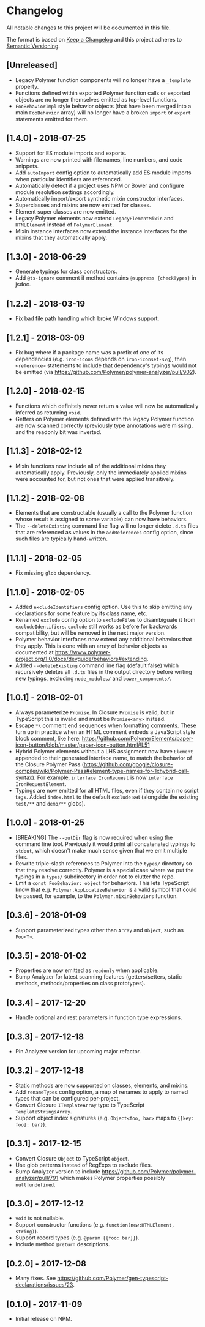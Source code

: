 # Changelog
All notable changes to this project will be documented in this file.

The format is based on [Keep a Changelog](http://keepachangelog.com/en/1.0.0/)
and this project adheres to [Semantic Versioning](http://semver.org/spec/v2.0.0.html).

## [Unreleased]
* Legacy Polymer function components will no longer have a `_template`
  property.
* Functions defined within exported Polymer function calls or exported objects
  are no longer themselves emitted as top-level functions.
* `FooBehaviorImpl` style behavior objects (that have been merged into a main
  `FooBehavior` array) will no longer have a broken `import` or `export`
  statements emitted for them.

## [1.4.0] - 2018-07-25
- Support for ES module imports and exports.
- Warnings are now printed with file names, line numbers, and code snippets.
- Add `autoImport` config option to automatically add ES module imports when
  particular identifiers are referenced.
- Automatically detect if a project uses NPM or Bower and configure module
  resolution settings accordingly.
- Automatically import/export synthetic mixin constructor interfaces.
- Superclasses and mixins are now emitted for classes.
- Element super classes are now emitted.
- Legacy Polymer elements now extend `LegacyElementMixin` and `HTMLElement`
  instead of `PolymerElement`.
- Mixin instance interfaces now extend the instance interfaces for the mixins
  that they automatically apply.

## [1.3.0] - 2018-06-29
- Generate typings for class constructors.
- Add `@ts-ignore` comment if method contains `@suppress {checkTypes}` in jsdoc.

## [1.2.2] - 2018-03-19
- Fix bad file path handling which broke Windows support.

## [1.2.1] - 2018-03-09
- Fix bug where if a package name was a prefix of one of its dependencies (e.g.
  `iron-icons` depends on `iron-iconset-svg`), then `<reference>` statements to
  include that dependency's typings would not be emitted (via
  https://github.com/Polymer/polymer-analyzer/pull/902).

## [1.2.0] - 2018-02-15
- Functions which definitely never return a value will now be automatically
  inferred as returning `void`.
- Getters on Polymer elements defined with the legacy Polymer function are now
  scanned correctly (previously type annotations were missing, and the readonly
  bit was inverted.

## [1.1.3] - 2018-02-12
- Mixin functions now include all of the additional mixins they automatically
  apply. Previously, only the immediately applied mixins were accounted for, but
  not ones that were applied transitively.

## [1.1.2] - 2018-02-08
- Elements that are constructable (usually a call to the Polymer function whose
  result is assigned to some variable) can now have behaviors.
- The `--deleteExisting` command line flag will no longer delete `.d.ts` files
  that are referenced as values in the `addReferences` config option, since such
  files are typically hand-written.

## [1.1.1] - 2018-02-05
- Fix missing `glob` dependency.

## [1.1.0] - 2018-02-05
- Added `excludeIdentifiers` config option. Use this to skip emitting any
  declarations for some feature by its class name, etc.
- Renamed `exclude` config option to `excludeFiles` to disambiguate it from
  `excludeIdentifiers`. `exclude` still works as before for backwards
  compatibility, but will be removed in the next major version.
- Polymer behavior interfaces now extend any additional behaviors that they
  apply. This is done with an array of behavior objects as documented at
  https://www.polymer-project.org/1.0/docs/devguide/behaviors#extending.
- Added `--deleteExisting` command line flag (default false) which recursively
  deletes all `.d.ts` files in the output directory before writing new typings,
  excluding `node_modules/` and `bower_components/`.

## [1.0.1] - 2018-02-01
- Always parameterize `Promise`. In Closure `Promise` is valid, but in
  TypeScript this is invalid and must be `Promise<any>` instead.
- Escape `*\` comment end sequences when formatting comments. These turn up in
  practice when an HTML comment embeds a JavaScript style block comment, like
  here:
  https://github.com/PolymerElements/paper-icon-button/blob/master/paper-icon-button.html#L51
- Hybrid Polymer elements without a LHS assignment now have `Element` appended
  to their generated interface name, to match the behavior of the Closure
  Polymer Pass
  (https://github.com/google/closure-compiler/wiki/Polymer-Pass#element-type-names-for-1xhybrid-call-syntax).
  For example, `interface IronRequest` is now `interface IronRequestElement`.
- Typings are now emitted for all HTML files, even if they contain no script
  tags. Added `index.html` to the default `exclude` set (alongside the existing
  `test/**` and `demo/**` globs).

## [1.0.0] - 2018-01-25
- [BREAKING] The `--outDir` flag is now required when using the command line
  tool. Previously it would print all concatenated typings to `stdout`, which
  doesn't make much sense given that we emit multiple files.
- Rewrite triple-slash references to Polymer into the `types/` directory so that
  they resolve correctly. Polymer is a special case where we put the typings in
  a `types/` subdirectory in order not to clutter the repo.
- Emit a `const FooBehavior: object` for behaviors. This lets TypeScript know
  that e.g. `Polymer.AppLocalizeBehavior` is a valid symbol that could be
  passed, for example, to the `Polymer.mixinBehaviors` function.

## [0.3.6] - 2018-01-09
- Support parameterized types other than `Array` and `Object`, such as `Foo<T>`.

## [0.3.5] - 2018-01-02
- Properties are now emitted as `readonly` when applicable.
- Bump Analyzer for latest scanning features (getters/setters, static methods,
  methods/properties on class prototypes).

## [0.3.4] - 2017-12-20
- Handle optional and rest parameters in function type expressions.

## [0.3.3] - 2017-12-18
- Pin Analyzer version for upcoming major refactor.

## [0.3.2] - 2017-12-18
- Static methods are now supported on classes, elements, and mixins.
- Add `renameTypes` config option, a map of renames to apply to named types that
  can be configured per-project.
- Convert Closure `ITemplateArray` type to TypeScript `TemplateStringsArray`.
- Support object index signatures (e.g. `Object<foo, bar>` maps to `{[key: foo]:
  bar}`).

## [0.3.1] - 2017-12-15
- Convert Closure `Object` to TypeScript `object`.
- Use glob patterns instead of RegExps to exclude files.
- Bump Analyzer version to include
  https://github.com/Polymer/polymer-analyzer/pull/791 which makes Polymer
  properties possibly `null|undefined`.

## [0.3.0] - 2017-12-12
- `void` is not nullable.
- Support constructor functions (e.g. `function(new:HTMLElement, string)`).
- Support record types (e.g. `@param {{foo: bar}}`).
- Include method `@return` descriptions.

## [0.2.0] - 2017-12-08
- Many fixes. See
  https://github.com/Polymer/gen-typescript-declarations/issues/23.

## [0.1.0] - 2017-11-09
- Initial release on NPM.
